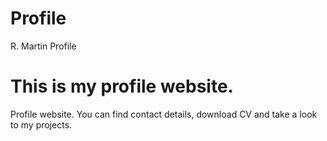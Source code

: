# Profile
R. Martin Profile


This is my profile website.
=======
Profile website.
You can find contact details, download CV and take a look to my projects.